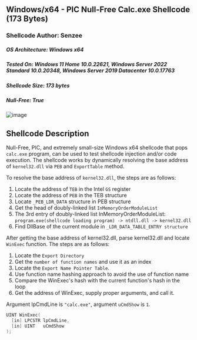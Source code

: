 ## Windows/x64 - PIC Null-Free Calc.exe Shellcode (173 Bytes)

### Shellcode Author:    Senzee
##### OS Architecture:   Windows x64
##### Tested On:         Windows 11 Home 10.0.22621, Windows Server 2022 Standard 10.0.20348, Windows Server 2019 Datacenter 10.0.17763
##### Shellcode Size:    173 bytes
##### Null-Free:         True

![image](/screenshot/calc.jpg)


## Shellcode Description
Null-Free, PIC, and extremely small-size Windows x64 shellcode that pops `calc.exe` program, can be used to test shellcode injection and/or code execution. The shellcode works by dynamically resolving the base address of `kernel32.dll` via `PEB` and `ExportTable` method. 

To resolve the base address of `kernel32.dll`, the steps are as follows:

1. Locate the address of `TEB` in the Intel `GS` register
2. Locate the address of `PEB` in the TEB structure
3. Locate `_PEB_LDR_DATA` structure in PEB structure
4. Get the head of doubly-linked list `InMemoryOrderModuleList`
5. The 3rd entry of doubly-linked list InMemoryOrderModuleList: `program.exe(shellcode loading program) -> ntdll.dll -> kernel32.dll`
6. Find DllBase of the current module in `_LDR_DATA_TABLE_ENTRY structure`

After getting the base address of kernel32.dll, parse kernel32.dll and locate `WinExec` function. The steps are as follows:

1. Locate the `Export Directory`
2. Get the `number of function names` and use it as an index
3. Locate the `Export Name Pointer Table`.
4. Use function name hashing approach to avoid the use of function name
5. Compare the WinExec's hash with the current function's hash in the loop
6. Get the address of WinExec, supply proper arguments, and call it.

Argument lpCmdLine is `"calc.exe"`, argument `uCmdShow` is `1`.

```c++
UINT WinExec(
  [in] LPCSTR lpCmdLine,
  [in] UINT   uCmdShow
);
```



